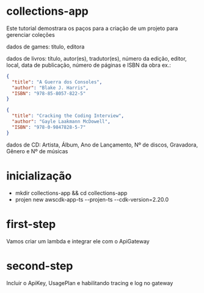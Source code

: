 # collections-app

Este tutorial demostrara os paços para a criação de um projeto para gerenciar coleções

dados de games: titulo, editora 

dados de livros: título, autor(es), tradutor(es), número da edição, editor, local, data de publicação, número de páginas e ISBN da obra ex.:
```json
{
  "title": "A Guerra dos Consoles",
  "author": "Blake J. Harris",
  "ISBN": "978-85-8057-822-5"
}
```
```json
{
  "title": "Cracking the Coding Interview",
  "author": "Gayle Laakmann McDowell",
  "ISBN": "978-0-9847828-5-7"
}
```

dados de CD: Artista, Álbum, Ano de Lançamento, Nº de discos, Gravadora, Gênero e Nº de músicas

# inicialização
* mkdir collections-app && cd collections-app
* projen new awscdk-app-ts --projen-ts --cdk-version=2.20.0

# first-step
Vamos criar um lambda e integrar ele com o ApiGateway

# second-step
Incluir o ApiKey, UsagePlan e habilitando tracing e log no gateway

